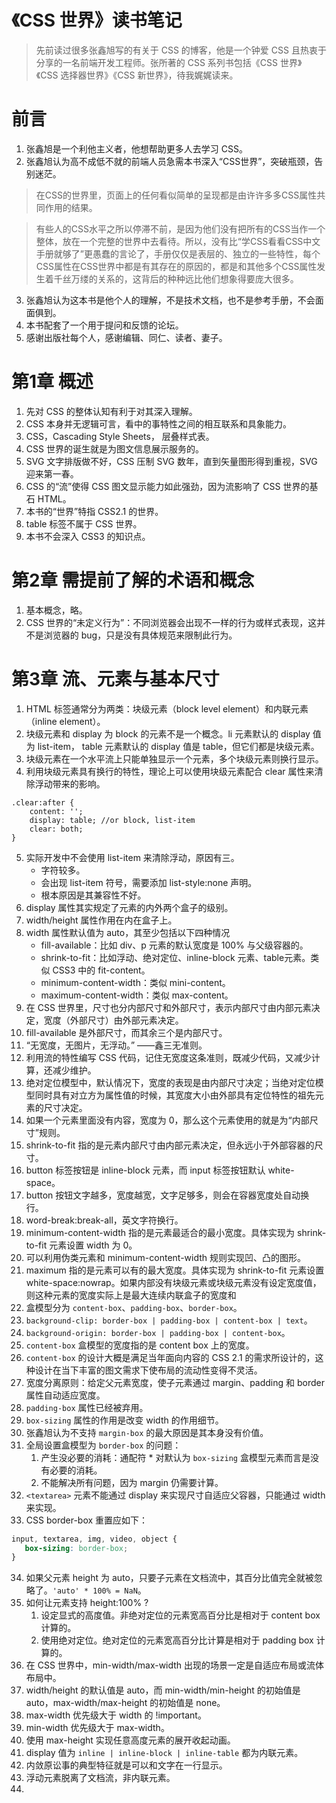 # 《CSS 世界》读书笔记

> 先前读过很多张鑫旭写的有关于 CSS 的博客，他是一个钟爱 CSS 且热衷于分享的一名前端开发工程师。张所著的 CSS 系列书包括《CSS 世界》《CSS 选择器世界》《CSS 新世界》，待我娓娓读来。

# 前言

1. 张鑫旭是一个利他主义者，他想帮助更多人去学习 CSS。
2. 张鑫旭认为高不成低不就的前端人员急需本书深入“CSS世界”，突破瓶颈，告别迷茫。

> 在CSS的世界里，页面上的任何看似简单的呈现都是由许许多多CSS属性共同作用的结果。

> 有些人的CSS水平之所以停滞不前，是因为他们没有把所有的CSS当作一个整体，放在一个完整的世界中去看待。所以，没有比“学CSS看看CSS中文手册就够了”更愚蠢的言论了，手册仅仅是表层的、独立的一些特性，每个CSS属性在CSS世界中都是有其存在的原因的，都是和其他多个CSS属性发生着千丝万缕的关系的，这背后的种种远比他们想象得要庞大很多。

3. 张鑫旭认为这本书是他个人的理解，不是技术文档，也不是参考手册，不会面面俱到。
4. 本书配套了一个用于提问和反馈的论坛。
5. 感谢出版社每个人，感谢编辑、同仁、读者、妻子。

# 第1章 概述

1. 先对 CSS 的整体认知有利于对其深入理解。
2. CSS 本身并无逻辑可言，看中的事特性之间的相互联系和具象能力。
3. CSS，Cascading Style Sheets， 层叠样式表。
4. CSS 世界的诞生就是为图文信息展示服务的。
5. SVG 文字排版做不好，CSS 压制 SVG 数年，直到矢量图形得到重视，SVG 迎来第一春。
6. CSS 的“流”使得 CSS 图文显示能力如此强劲，因为流影响了 CSS 世界的基石 HTML。
7. 本书的“世界”特指 CSS2.1 的世界。
8. table 标签不属于 CSS 世界。
9. 本书不会深入 CSS3 的知识点。

# 第2章 需提前了解的术语和概念

1. 基本概念，略。
2. CSS 世界的“未定义行为”：不同浏览器会出现不一样的行为或样式表现，这并不是浏览器的 bug，只是没有具体规范来限制此行为。

# 第3章 流、元素与基本尺寸

1. HTML 标签通常分为两类：块级元素（block level element）和内联元素（inline element）。
2. 块级元素和 display 为 block 的元素不是一个概念。li 元素默认的 display 值为 list-item， table 元素默认的 display 值是 table，但它们都是块级元素。
3. 块级元素在一个水平流上只能单独显示一个元素，多个块级元素则换行显示。
4. 利用块级元素具有换行的特性，理论上可以使用块级元素配合 clear 属性来清除浮动带来的影响。

```
.clear:after {
    content: '';
    display: table; //or block, list-item
    clear: both;
}
```

5. 实际开发中不会使用 list-item 来清除浮动，原因有三。
   - 字符较多。
   - 会出现 list-item 符号，需要添加 list-style:none 声明。
   - 根本原因是其兼容性不好。
6. display 属性其实规定了元素的内外两个盒子的级别。
7. width/height 属性作用在内在盒子上。
8. width 属性默认值为 auto，其至少包括以下四种情况
   - fill-available：比如 div、p 元素的默认宽度是 100% 与父级容器的。
   - shrink-to-fit：比如浮动、绝对定位、inline-block 元素、table元素。类似 CSS3 中的 fit-content。
   - minimum-content-width：类似 mini-content。
   - maximum-content-width：类似 max-content。
9. 在 CSS 世界里，尺寸也分内部尺寸和外部尺寸，表示内部尺寸由内部元素决定，宽度（外部尺寸）由外部元素决定。
10. fill-available 是外部尺寸，而其余三个是内部尺寸。
11. “无宽度，无图片，无浮动。” ——鑫三无准则。
12. 利用流的特性编写 CSS 代码，记住无宽度这条准则，既减少代码，又减少计算，还减少维护。
13. 绝对定位模型中，默认情况下，宽度的表现是由内部尺寸决定；当绝对定位模型同时具有对立方为属性值的时候，其宽度大小由外部具有定位特性的祖先元素的尺寸决定。
14. 如果一个元素里面没有内容，宽度为 0，那么这个元素使用的就是为“内部尺寸”规则。
15. shrink-to-fit 指的是元素内部尺寸由内部元素决定，但永远小于外部容器的尺寸。
16. button 标签按钮是 inline-block 元素，而 input 标签按钮默认 white-space。
17. button 按钮文字越多，宽度越宽，文字足够多，则会在容器宽度处自动换行。
18. word-break:break-all，英文字符换行。
19. minimum-content-width 指的是元素最适合的最小宽度。具体实现为 shrink-to-fit 元素设置 width 为 0。
20. 可以利用伪类元素和 minimum-content-width 规则实现凹、凸的图形。
21. maximum 指的是元素可以有的最大宽度。具体实现为 shrink-to-fit 元素设置 white-space:nowrap。如果内部没有块级元素或块级元素没有设定宽度值，则这种元素的宽度实际上是最大连续内联盒子的宽度和
22. 盒模型分为 `content-box`、`padding-box`、`border-box`。
23. `background-clip: border-box | padding-box | content-box | text`。
24. `background-origin: border-box | padding-box | content-box`。
25. `content-box` 盒模型的宽度指的是 content box 上的宽度。
26. `content-box` 的设计大概是满足当年面向内容的 CSS 2.1 的需求所设计的，这种设计在当下丰富的图文需求下使布局的流动性变得不灵活。
27. 宽度分离原则：给定父元素宽度，使子元素通过 margin、padding 和 border 属性自动适应宽度。
28. `padding-box` 属性已经被弃用。
29. `box-sizing` 属性的作用是改变 width 的作用细节。
30. 张鑫旭认为不支持 `margin-box` 的最大原因是其本身没有价值。
31. 全局设置盒模型为 `border-box` 的问题：
    1. 产生没必要的消耗：通配符 * 对默认为 `box-sizing` 盒模型元素而言是没有必要的消耗。
    2. 不能解决所有问题，因为 margin 仍需要计算。
32. `<textarea>` 元素不能通过 display 来实现尺寸自适应父容器，只能通过 width 来实现。
33. CSS border-box 重置应如下：
```css
input, textarea, img, video, object {
   box-sizing: border-box;
}
```
34. 如果父元素 height 为 auto，只要子元素在文档流中，其百分比值完全就被忽略了。`'auto' * 100% = NaN`。
35. 如何让元素支持 height:100% ?
    1. 设定显式的高度值。非绝对定位的元素宽高百分比是相对于 content box 计算的。
    2. 使用绝对定位。绝对定位的元素宽高百分比计算是相对于 padding box 计算的。
36. 在 CSS 世界中，min-width/max-width 出现的场景一定是自适应布局或流体布局中。
37. width/height 的默认值是 auto，而 min-width/min-height 的初始值是 auto，max-width/max-height 的初始值是 none。
38. max-width 优先级大于 width 的 !important。
39. min-width 优先级大于 max-width。
40. 使用 max-height 实现任意高度元素的展开收起动画。
41. display 值为 `inline | inline-block | inline-table` 都为内联元素。
42. 内敛原讼事的典型特征就是可以和文字在一行显示。
43. 浮动元素脱离了文档流，非内联元素。
44. 